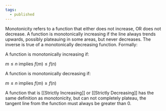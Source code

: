 ```yaml
---
tags:
  - published
---
```

Monotonicity refers to a function that either does not increase, OR does not decrease. A function is monotonically increasing if the line always trends upwards, possibly plateauing in some areas, but never decreases. The inverse is true of a monotonically decreasing function. Formally:

A function is monotonically increasing if:

$m \le n$ implies $f(m) \le f(n)$

A function is monotonically decreasing if:

$m \le n$ implies $f(m) \ge f(n)$

A function that is [[Strictly Increasing]] or [[Strictly Decreasing]] has the same definition as monotonicity, but can not completely plateau, the tangent line from the function must always be greater than 0. 